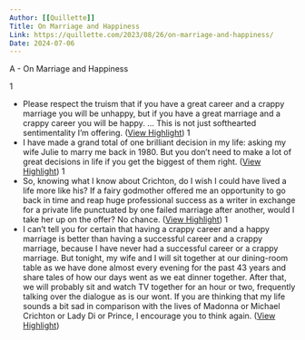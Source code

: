```yaml
---
Author: [[Quillette]]
Title: On Marriage and Happiness
Link: https://quillette.com/2023/08/26/on-marriage-and-happiness/
Date: 2024-07-06
---
```

A - On Marriage and Happiness

1
- Please respect the truism that if you have a great career and a crappy marriage you will be unhappy, but if you have a great marriage and a crappy career you will be happy. … This is not just softhearted sentimentality I’m offering. ([View Highlight](https://read.readwise.io/read/01h90nfk8ae522zfstqevkrd2a))
1
- I have made a grand total of one brilliant decision in my life: asking my wife Julie to marry me back in 1980. But you don’t need to make a lot of great decisions in life if you get the biggest of them right. ([View Highlight](https://read.readwise.io/read/01h90nh1p2qa0xhf8dv6dts3xh))
1
- So, knowing what I know about Crichton, do I wish I could have lived a life more like his? If a fairy godmother offered me an opportunity to go back in time and reap huge professional success as a writer in exchange for a private life punctuated by one failed marriage after another, would I take her up on the offer? No chance. ([View Highlight](https://read.readwise.io/read/01h90nmxy3b70ydxs8bc16s41k))
1
- I can’t tell you for certain that having a crappy career and a happy marriage is better than having a successful career and a crappy marriage, because I have never had a successful career or a crappy marriage. But tonight, my wife and I will sit together at our dining-room table as we have done almost every evening for the past 43 years and share tales of how our days went as we eat dinner together. After that, we will probably sit and watch TV together for an hour or two, frequently talking over the dialogue as is our wont. If you are thinking that my life sounds a bit sad in comparison with the lives of Madonna or Michael Crichton or Lady Di or Prince, I encourage you to think again. ([View Highlight](https://read.readwise.io/read/01h90nt7gybxc185ynns445gtq))
